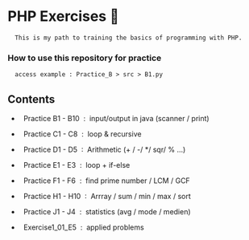 # PHP  Exercises 🚀
      This is my path to training the basics of programming with PHP.

### How to use this repository for practice
      access example : Practice_B > src > B1.py

## Contents 
      
- &nbsp; Practice B1 - B10 &nbsp;:&nbsp; input/output in java (scanner / print)
  
- &nbsp; Practice C1 - C8  &nbsp;:&nbsp; loop & recursive
  
- &nbsp; Practice D1 - D5  &nbsp;:&nbsp; Arithmetic (+ / -/ */ sqr/ % ...)
  
- &nbsp; Practice E1 - E3  &nbsp;:&nbsp; loop + if-else
  
- &nbsp; Practice F1 - F6  &nbsp;:&nbsp; find prime number / LCM / GCF
  
- &nbsp; Practice H1 - H10 &nbsp;:&nbsp; Arrray / sum / min / max / sort
  
- &nbsp; Practice J1 - J4  &nbsp;:&nbsp; statistics (avg / mode / medien)
  
- &nbsp; Exercise1_01_E5   &nbsp;:&nbsp; applied problems


